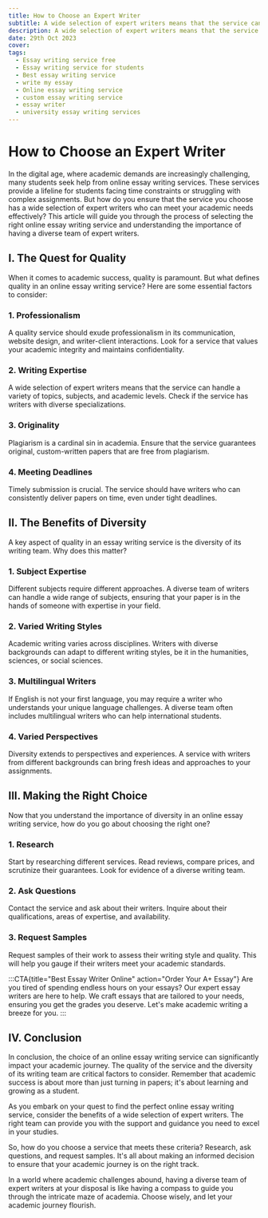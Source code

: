 ```yaml
---
title: How to Choose an Expert Writer
subtitle: A wide selection of expert writers means that the service can handle a variety of topics, subjects, and academic levels.
description: A wide selection of expert writers means that the service can handle a variety of topics, subjects, and academic levels.
date: 29th Oct 2023
cover:
tags:
  - Essay writing service free
  - Essay writing service for students
  - Best essay writing service
  - write my essay
  - Online essay writing service
  - custom essay writing service
  - essay writer
  - university essay writing services
---
```


# How to Choose an Expert Writer

In the digital age, where academic demands are increasingly challenging, many students seek help from online essay writing services. These services provide a lifeline for students facing time constraints or struggling with complex assignments. But how do you ensure that the service you choose has a wide selection of expert writers who can meet your academic needs effectively? This article will guide you through the process of selecting the right online essay writing service and understanding the importance of having a diverse team of expert writers.

## I. The Quest for Quality

When it comes to academic success, quality is paramount. But what defines quality in an online essay writing service? Here are some essential factors to consider:

### 1. Professionalism

A quality service should exude professionalism in its communication, website design, and writer-client interactions. Look for a service that values your academic integrity and maintains confidentiality.

### 2. Writing Expertise

A wide selection of expert writers means that the service can handle a variety of topics, subjects, and academic levels. Check if the service has writers with diverse specializations.

### 3. Originality

Plagiarism is a cardinal sin in academia. Ensure that the service guarantees original, custom-written papers that are free from plagiarism.

### 4. Meeting Deadlines

Timely submission is crucial. The service should have writers who can consistently deliver papers on time, even under tight deadlines.

## II. The Benefits of Diversity

A key aspect of quality in an essay writing service is the diversity of its writing team. Why does this matter?

### 1. Subject Expertise

Different subjects require different approaches. A diverse team of writers can handle a wide range of subjects, ensuring that your paper is in the hands of someone with expertise in your field.

### 2. Varied Writing Styles

Academic writing varies across disciplines. Writers with diverse backgrounds can adapt to different writing styles, be it in the humanities, sciences, or social sciences.

### 3. Multilingual Writers

If English is not your first language, you may require a writer who understands your unique language challenges. A diverse team often includes multilingual writers who can help international students.

### 4. Varied Perspectives

Diversity extends to perspectives and experiences. A service with writers from different backgrounds can bring fresh ideas and approaches to your assignments.

## III. Making the Right Choice

Now that you understand the importance of diversity in an online essay writing service, how do you go about choosing the right one?

### 1. Research

Start by researching different services. Read reviews, compare prices, and scrutinize their guarantees. Look for evidence of a diverse writing team.

### 2. Ask Questions

Contact the service and ask about their writers. Inquire about their qualifications, areas of expertise, and availability.

### 3. Request Samples

Request samples of their work to assess their writing style and quality. This will help you gauge if their writers meet your academic standards.

:::CTA{title="Best Essay Writer Online" action="Order Your A+ Essay"}
Are you tired of spending endless hours on your essays? Our expert essay writers are here to help. We craft essays that are tailored to your needs, ensuring you get the grades you deserve. Let's make academic writing a breeze for you.
:::

## IV. Conclusion

In conclusion, the choice of an online essay writing service can significantly impact your academic journey. The quality of the service and the diversity of its writing team are critical factors to consider. Remember that academic success is about more than just turning in papers; it's about learning and growing as a student.

As you embark on your quest to find the perfect online essay writing service, consider the benefits of a wide selection of expert writers. The right team can provide you with the support and guidance you need to excel in your studies.

So, how do you choose a service that meets these criteria? Research, ask questions, and request samples. It's all about making an informed decision to ensure that your academic journey is on the right track.

In a world where academic challenges abound, having a diverse team of expert writers at your disposal is like having a compass to guide you through the intricate maze of academia. Choose wisely, and let your academic journey flourish.
